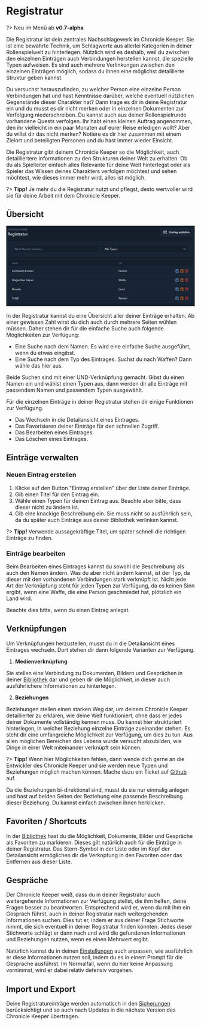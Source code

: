 # Registratur

?> Neu im Menü ab **v0.7-alpha**

Die Registratur ist dein zentrales Nachschlagewerk im Chronicle Keeper. Sie ist eine bewährte Technik, um Schlagworte aus allerlei
Kategorien in deiner Rollenspielwelt zu hinterlegen. Nützlich wird es deshalb, weil du zwischen den einzelnen Einträgen auch
Verbindungen herstellen kannst, die spezielle Typen aufweisen. Es sind auch mehrere Verlinkungen zwischen den einzelnen Einträgen
möglich, sodass du ihnen eine möglichst detaillierte Struktur geben kannst.

Du versuchst herauszufinden, zu welcher Person eine einzelne Person Verbindungen hat und hast Kenntnisse darüber, welche eventuell
nützlichen Gegenstände dieser Charakter hat? Dann trage es dir in deine Registratur ein und du musst es dir nicht merken oder
in einzelnen Dokumenten zur Verfolgung niederschreiben. Du kannst auch aus deiner Rollenspielrunde vorhandene Quests verfolgen.
Ihr habt einen kleinen Auftrag angenommen, den ihr vielleicht in ein paar Monaten auf eurer Reise erledigen wollt? Aber du willst
dir das nicht merken? Notiere es dir hier zusammen mit einem Zielort und beteiligten Personen und du hast immer wieder Einsicht.

Die Registratur gibt deinem Chronicle Keeper so die Möglichkeit, auch detailliertere Informationen zu den Strukturen deiner Welt zu
erhalten. Ob du als Spielleiter einfach alles Relevante für deine Welt hinterlegst oder als Spieler das Wissen deines Charakters
verfolgen möchtest und sehen möchtest, wie dieses immer mehr wird, alles ist möglich.

?> **Tipp!** Je mehr du die Registratur nutzt und pflegst, desto wertvoller wird sie für deine Arbeit mit dem Chronicle Keeper.

## Übersicht

![Registratur Hauptansicht](_media/database/main_overview.png)

In der Registratur kannst du eine Übersicht aller deiner Einträge erhalten. Ab einer gewissen Zahl wirst du dich auch durch mehrere
Seiten wühlen müssen. Daher stehen dir für die einfache Suche auch folgende Möglichkeiten zur Verfügung:

- Eine Suche nach dem Namen. Es wird eine einfache Suche ausgeführt, wenn du etwas eingibst.
- Eine Suche nach dem Typ des Eintrages. Suchst du nach Waffen? Dann wähle das hier aus.

Beide Suchen sind mit einer UND-Verknüpfung gemacht. Gibst du einen Namen ein und wählst einen Typen aus, dann werden dir alle
Einträge mit passendem Namen und passendem Typen ausgewählt.

Für die einzelnen Einträge in deiner Registratur stehen dir einige Funktionen zur Verfügung.

- Das Wechseln in die Detailansicht eines Eintrages.
- Das Favorisieren deiner Einträge für den schnellen Zugriff.
- Das Bearbeiten eines Eintrages.
- Das Löschen eines Eintrages.

## Einträge verwalten

### Neuen Eintrag erstellen

1. Klicke auf den Button "Eintrag erstellen" über der Liste deiner Einträge.
2. Gib einen Titel für den Eintrag ein.
3. Wähle einen Typen für deinen Eintrag aus. Beachte aber bitte, dass dieser nicht zu ändern ist.
4. Gib eine knackige Beschreibung ein. Sie muss nicht so ausführlich sein, da du später auch Einträge aus deiner Bibliothek verlinken kannst.

?> **Tipp!** Verwende aussagekräftige Titel, um später schnell die richtigen Einträge zu finden.

### Einträge bearbeiten

Beim Bearbeiten eines Eintrages kannst du sowohl die Beschreibung als auch den Namen ändern. Was du aber nicht ändern kannst, ist der
Typ, da dieser mit den vorhandenen Verbindungen stark verknüpft ist. Nicht jede Art der Verknüpfung steht für jeden Typen zur Verfügung,
da es keinen Sinn ergibt, wenn eine Waffe, die eine Person geschmiedet hat, plötzlich ein Land wird.

Beachte dies bitte, wenn du einen Eintrag anlegst.

## Verknüpfungen

Um Verknüpfungen herzustellen, musst du in die Detailansicht eines Eintrages wechseln. Dort stehen dir dann folgende Varianten zur Verfügung.

1. **Medienverknüpfung**

Sie stellen eine Verbindung zu Dokumenten, Bildern und Gesprächen in deiner [Bibliothek](library.md) dar und geben dir die Möglichkeit,
in dieser auch ausführlichere Informationen zu hinterlegen.

2. **Beziehungen**

Beziehungen stellen einen starken Weg dar, um deinem Chronicle Keeper detaillierter zu erklären, wie deine Welt funktioniert, ohne dass er jedes
deiner Dokumente vollständig kennen muss. Du kannst hier strukturiert hinterlegen, in welcher Beziehung einzelne Einträge zueinander stehen.
Es steht dir eine umfangreiche Möglichkeit zur Verfügung, um dies zu tun. Aus allen möglichen Bereichen des Lebens wurde versucht abzubilden,
wie Dinge in einer Welt miteinander verknüpft sein können.

?> **Tipp!** Wenn hier Möglichkeiten fehlen, dann wende dich gerne an die Entwickler des Chronicle Keeper und sie werden neue Typen und
Beziehungen möglich machen können. Mache dazu ein Ticket auf [Github](https://github.com/ChronicleKeeper/ChronicleKeeper/issues) auf.

Da die Beziehungen bi-direktional sind, musst du sie nur einmalig anlegen und hast auf beiden Seiten der Beziehung eine passende Beschreibung
dieser Beziehung. Du kannst einfach zwischen ihnen herklicken.

## Favoriten / Shortcuts

In der [Bibliothek](library) hast du die Möglichkeit, Dokumente, Bilder und Gespräche als Favoriten zu markieren. Dieses gilt natürlich auch
für die Einträge in deiner Registratur. Das Stern-Symbol in der Liste oder im Kopf der Detailansicht ermöglichen dir die Verknpfung in
den Favoriten oder das Entfernen aus dieser Liste.

## Gespräche

Der Chronicle Keeper weiß, dass du in deiner Registratur auch weitergehende Informationen zur Verfügung stellst, die ihm helfen, deine Fragen
besser zu beantworten. Entsprechend wird er, wenn du mit ihm ein Gespräch führst, auch in deiner Registratur nach weitergehenden Informationen
suchen. Dies tut er, indem er aus deiner Frage Stichworte nimmt, die sich eventuell in deiner Registratur finden könnten. Jedes dieser
Stichworte schlägt er dann nach und wird die gefundenen Informationen und Beziehungen nutzen, wenn es einen Mehrwert ergibt.

Natürlich kannst du in deinen [Einstellungen](settings) auch anpassen, wie ausführlich er diese Informationen nutzen soll, indem du es in einem
Prompt für die Gespräche ausführst. Im Normalfall, wenn du hier keine Anpassung vornimmst, wird er dabei relativ defensiv vorgehen.

## Import und Export

Deine Registratureinträge werden automatisch in den [Sicherungen](backup.md) berücksichtigt und so auch nach Updates in die nächste Version
des Chronicle Keeper übertragen.
